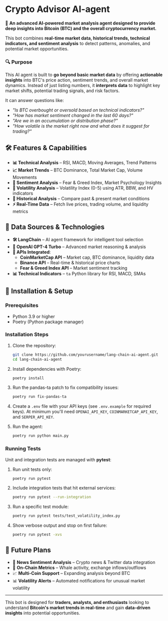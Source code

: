 # Crypto Advisor AI-agent

🚀 **An advanced AI-powered market analysis agent designed to provide deep insights into Bitcoin (BTC) and the overall cryptocurrency market.** 

This bot combines **real-time market data, historical trends, technical indicators, and sentiment analysis** to detect patterns, anomalies, and potential market opportunities.

### 🔍 Purpose

This AI agent is built to **go beyond basic market data** by offering **actionable insights** into BTC's price action, sentiment trends, and overall market dynamics. Instead of just listing numbers, it **interprets data** to highlight key market shifts, potential trading signals, and risk factors.

It can answer questions like:
- *"Is BTC overbought or oversold based on technical indicators?"*
- *"How has market sentiment changed in the last 60 days?"*
- *"Are we in an accumulation or distribution phase?"*
- *"How volatile is the market right now and what does it suggest for trading?"*

## 🛠️ Features & Capabilities
- **📊 Technical Analysis** – RSI, MACD, Moving Averages, Trend Patterns
- **📈 Market Trends** – BTC Dominance, Total Market Cap, Volume Movements
- **📰 Sentiment Analysis** – Fear & Greed Index, Market Psychology Insights
- **🔆 Volatility Analysis** – Volatility Index (0-5) using ATR, BBW, and HV indicators
- **📅 Historical Analysis** – Compare past & present market conditions
- **⚡ Real-Time Data** – Fetch live prices, trading volume, and liquidity metrics

## 🔗 Data Sources & Technologies
- **🛠 LangChain** – AI agent framework for intelligent tool selection
- **🤖 OpenAI GPT-4 Turbo** – Advanced market reasoning & analysis
- **📡 APIs Integrated**:
  - **CoinMarketCap API** – Market cap, BTC dominance, liquidity data
  - **Binance API** – Real-time & historical price charts
  - **Fear & Greed Index API** – Market sentiment tracking
- **📊 Technical Indicators** – `ta` Python library for RSI, MACD, SMAs

## 🚀 Installation & Setup

### Prerequisites
- Python 3.9 or higher
- Poetry (Python package manager)

### Installation Steps
1. Clone the repository:
   ```bash
   git clone https://github.com/yourusername/lang-chain-ai-agent.git
   cd lang-chain-ai-agent
   ```

2. Install dependencies with Poetry:
   ```bash
   poetry install
   ```

3. Run the pandas-ta patch to fix compatibility issues:
   ```bash
   poetry run fix-pandas-ta
   ```

4. Create a `.env` file with your API keys (see `.env.example` for required keys). At minimum you'll need `OPENAI_API_KEY`, `COINMARKETCAP_API_KEY`, and `SERPER_API_KEY`.

5. Run the agent:
   ```bash
   poetry run python main.py
   ```

### Running Tests

Unit and integration tests are managed with **pytest**:

1. Run unit tests only:
   ```bash
   poetry run pytest
   ```

2. Include integration tests that hit external services:
   ```bash
   poetry run pytest --run-integration
   ```

3. Run a specific test module:
   ```bash
   poetry run pytest tests/test_volatility_index.py
   ```

4. Show verbose output and stop on first failure:
   ```bash
   poetry run pytest -xvs
   ```

## 🚀 Future Plans
- 📰 **News Sentiment Analysis** – Crypto news & Twitter data integration
- 🏦 **On-Chain Metrics** – Whale activity, exchange inflows/outflows
- 📈 **Multi-Coin Support** – Expanding analysis beyond BTC
- 📊 **Volatility Alerts** – Automated notifications for unusual market volatility

---

This bot is designed for **traders, analysts, and enthusiasts** looking to understand **Bitcoin's market trends in real-time** and gain **data-driven insights** into potential opportunities.